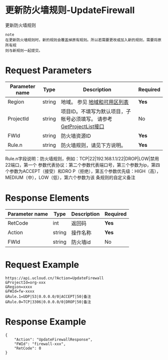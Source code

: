 # 更新防火墙规则-UpdateFirewall

更新防火墙规则

```
note
在更新防火墙规则时，新的规则会覆盖掉原有规则。所以若需要更改或加入新的规则，需要将原所有规
则与新规则一起提交。
```

# Request Parameters
|Parameter name|Type|Description|Required|
|---|---|---|---|
|Region|string|地域。 参见 [地域和可用区列表](../summary/regionlist.html)|**Yes**|
|ProjectId|string|项目ID。不填写为默认项目，子帐号必须填写。 请参考[GetProjectList接口](../summary/get_project_list.html)|No|
|FWId|string|防火墙资源ID|**Yes**|
|Rule.n|string|防火墙规则，请见下方说明。|**Yes**|

Rule.n字段说明：防火墙规则，例如：TCP|22|192.168.1.1/22|DROP|LOW|禁用22端口，第一个
参数代表协议：第二个参数代表端口号，第三个参数为ip，第四个参数为ACCEPT（接受）和DRO
P（拒绝），第五个参数优先级：HIGH（高），MEDIUM（中），LOW（低），第六个参数为该
条规则的自定义备注

# Response Elements
|Parameter name|Type|Description|Required|
|---|---|---|---|
|RetCode|int|返回码|**Yes**|
|Action|string|操作名称|**Yes**|
|FWId|string|防火墙id|No|

# Request Example
```
https://api.ucloud.cn/?Action=UpdateFirewall
&ProjectId=org-xxx
&Region=xxxx
&FWId=fw-xxxx
&Rule.1=UDP|53|0.0.0.0/0|ACCEPT|50|备注
&Rule.0=TCP|3306|0.0.0.0/0|DROP|50|备注
```

# Response Example
```
{
    "Action": "UpdateFirewallResponse", 
    "FWId": "firewall-xxx", 
    "RetCode": 0
}
```

